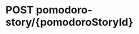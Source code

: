 #  POST pomodoro-story/{pomodoroStoryId}

<api-endpoint openapi-path="../../../src/main/resources/backend_flashpomo-openapi.yaml" method="POST" endpoint="/pomodoro-story/{pomodoroStoryId}"/>